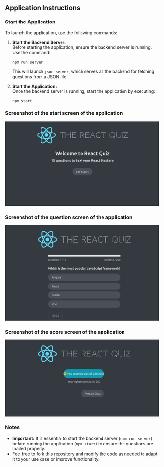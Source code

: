 ## Application Instructions

### Start the Application

To launch the application, use the following commands:

1. **Start the Backend Server:**  
   Before starting the application, ensure the backend server is running. Use the command:

   ```bash
   npm run server
   ```

   This will launch `json-server`, which serves as the backend for fetching questions from a JSON file.

2. **Start the Application:**  
   Once the backend server is running, start the application by executing:
   ```bash
   npm start
   ```

### Screenshot of the start screen of the application

![Screenshot of the start screen of the application](screenshots/startScreen.png)

### Screenshot of the question screen of the application

![Screenshot of the question screen of the application](screenshots/questionScreen.png)

### Screenshot of the score screen of the application

![Screenshot of the score screen of the application](screenshots/scoreScreen.png)

### Notes

- **Important:** It is essential to start the backend server (`npm run server`) before running the application (`npm start`) to ensure the questions are loaded properly.
- Feel free to fork this repository and modify the code as needed to adapt it to your use case or improve functionality.
